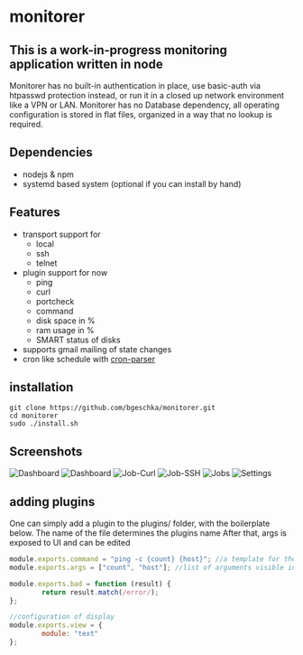 # monitorer

## This is a __work-in-progress__ monitoring application written in node

Monitorer has no built-in authentication in place, use basic-auth via htpasswd protection instead,
or run it in a closed up network environment like a VPN or LAN.
Monitorer has no Database dependency, all operating configuration is stored in flat files,
organized in a way that no lookup is required.

## Dependencies
* nodejs & npm
* systemd based system (optional if you can install by hand)

## Features
* transport support for
  * local
  * ssh
  * telnet
* plugin support for now
  * ping
  * curl
  * portcheck
  * command
  * disk space in %
  * ram usage in %
  * SMART status of disks
* supports gmail mailing of state changes
* cron like schedule with [cron-parser](https://www.npmjs.com/package/cron-parser)



## installation
```
git clone https://github.com/bgeschka/monitorer.git
cd monitorer
sudo ./install.sh
```


## Screenshots
![Dashboard](http://files.bgeschka.de/monitorer-screens/dash-icons.png)
![Dashboard](http://files.bgeschka.de/monitorer-screens/dash-list.png)
![Job-Curl](http://files.bgeschka.de/monitorer-screens/jobedit-curl.png)
![Job-SSH](http://files.bgeschka.de/monitorer-screens/jobedit-ssh.png)
![Jobs](http://files.bgeschka.de/monitorer-screens/jobs.png)
![Settings](http://files.bgeschka.de/monitorer-screens/settings.png)

## adding plugins

One can simply add a plugin to the plugins/ folder, with the boilerplate below.
The name of the file determines the plugins name
After that, args is exposed to UI and can be edited

```javascript
module.exports.command = "ping -c {count} {host}"; //a template for the command to run
module.exports.args = ["count", "host"]; //list of arguments visible in UI for editing

module.exports.bad = function (result) {
        return result.match(/error/);
};

//configuration of display
module.exports.view = {
        module: "text"
};
```
